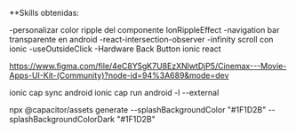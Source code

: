 **Skills obtenidas:

-personalizar color ripple del componente IonRippleEffect
-navigation bar transparente en android
-react-intersection-observer
-infinity scroll con ionic
-useOutsideClick
-Hardware Back Button ionic react


https://www.figma.com/file/4eC8Y5gK7U8EzXNlwtDjP5/Cinemax---Movie-Apps-UI-Kit-(Community)?node-id=94%3A689&mode=dev

ionic cap sync android
ionic cap run android -l --external

npx @capacitor/assets generate --splashBackgroundColor "#1F1D2B" --splashBackgroundColorDark "#1F1D2B"
